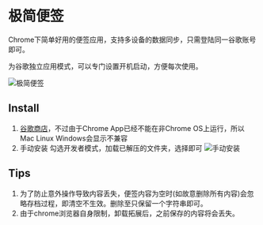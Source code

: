 # 极简便签


Chrome下简单好用的便签应用，支持多设备的数据同步，只需登陆同一谷歌账号即可。

为谷歌独立应用模式，可以专门设置开机启动，方便每次使用。


![极简便签](https://imgup.qii404.xyz/5d11c0c600d5e.jpg)


## Install

1. [谷歌商店](https://chrome.google.com/webstore/detail/mphjafgkghiiblgpmbidkpmaneejgacj)，不过由于Chrome App已经不能在非Chrome OS上运行，所以Mac Linux Windows会显示不兼容
2. 手动安装 勾选开发者模式，加载已解压的文件夹，选择即可
![手动安装](https://imgup.qii404.xyz/20180211152509.png)

## Tips

1. 为了防止意外操作导致内容丢失，便签内容为空时(如故意删除所有内容)会忽略存档过程，即清空不生效。删除至只保留一个字符串即可。
2. 由于chrome浏览器自身限制，卸载拓展后，之前保存的内容将会丢失。
